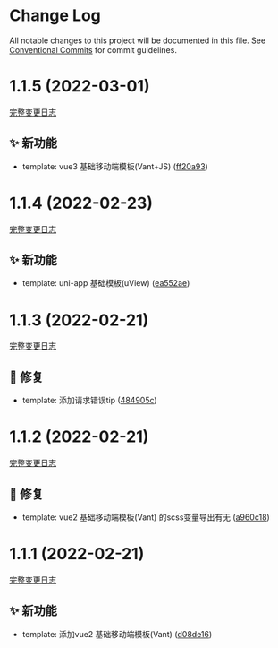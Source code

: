 # Change Log

All notable changes to this project will be documented in this file.
See [Conventional Commits](https://conventionalcommits.org) for commit guidelines.

<a name="1.1.5"></a>

# 1.1.5 (2022-03-01)
[完整变更日志](https://github.com/GATING/gating-cli-template/compare/v1.1.4...v1.1.5)

## ✨ 新功能

* template: vue3 基础移动端模板(Vant+JS) ([ff20a93](https://github.com/GATING/gating-cli-template/commit/ff20a93))



<a name="1.1.4"></a>

# 1.1.4 (2022-02-23)
[完整变更日志](https://github.com/GATING/gating-cli-template/compare/v1.1.3...v1.1.4)

## ✨ 新功能

* template: uni-app 基础模板(uView) ([ea552ae](https://github.com/GATING/gating-cli-template/commit/ea552ae))


<a name="1.1.3"></a>

# 1.1.3 (2022-02-21)
[完整变更日志](https://github.com/GATING/gating-cli-template/compare/v1.1.2...v1.1.3)

## 🐞 修复

* template: 添加请求错误tip ([484905c](https://github.com/GATING/gating-cli-template/commit/484905c))


<a name="1.1.2"></a>

# 1.1.2 (2022-02-21)
[完整变更日志](https://github.com/GATING/gating-cli-template/compare/v1.1.1...v1.1.2)

## 🐞 修复

* template: vue2 基础移动端模板(Vant) 的scss变量导出有无 ([a960c18](https://github.com/GATING/gating-cli-template/commit/a960c18))



<a name="1.1.1"></a>

# 1.1.1 (2022-02-21)
[完整变更日志](https://github.com/GATING/gating-cli-template/compare/v1.1.0...v1.1.1)

## ✨ 新功能

* template: 添加vue2 基础移动端模板(Vant) ([d08de16](https://github.com/GATING/gating-cli-template/commit/d08de16))
